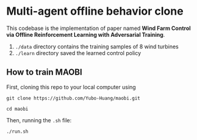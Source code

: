 # Multi-agent offline behavior clone

This codebase is the implementation of paper named **Wind Farm Control via Offline Reinforcement Learning with Adversarial Training**.

1. `./data` directory contains the training samples of 8 wind turbines
2. `./learn` directory saved the learned control policy

## How to train MAOBI

First, cloning this repo to your local computer using 

```
git clone https://github.com/Yubo-Huang/maobi.git

cd maobi
```

Then, running the `.sh` file:

```
./run.sh
```